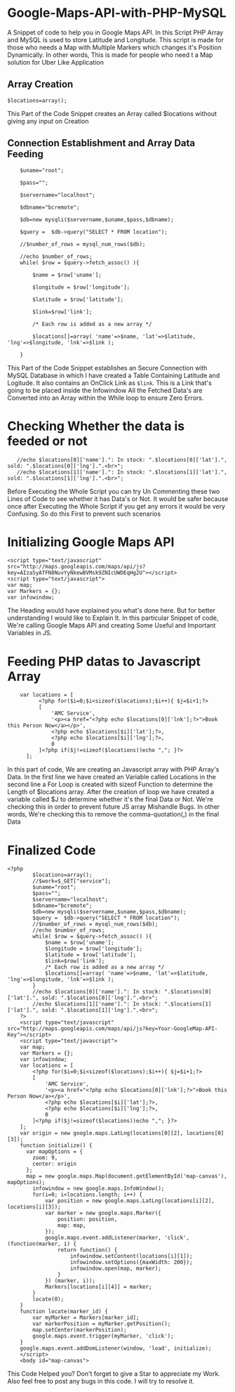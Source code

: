 # Google-Maps-API-with-PHP-MySQL
A Snippet of code to help you in Google Maps API. In this Script PHP Array and MySQL is used to store Latitude and Longitude. This script is made for those who needs a Map with Multiple Markers which changes it's Position Dynamically. In other words, This is made for people who need t a Map solution for Uber Like Application


<h2>Array Creation</h2>
<code>$locations=array();</code>

This Part of the Code Snippet creates an Array called $locations without giving any input on Creation

<h2>Connection Establishment and Array Data Feeding</h2>

        $uname="root";

        $pass="";
        
        $servername="localhost";
        
        $dbname="bcremote";
        
        $db=new mysqli($servername,$uname,$pass,$dbname);
        
        $query =  $db->query("SELECT * FROM location");
        
        //$number_of_rows = mysql_num_rows($db);  
        
        //echo $number_of_rows;
        while( $row = $query->fetch_assoc() ){
        
            $name = $row['uname'];
            
            $longitude = $row['longitude'];           
            
            $latitude = $row['latitude'];
            
            $link=$row['link'];
            
            /* Each row is added as a new array */
            
            $locations[]=array( 'name'=>$name, 'lat'=>$latitude, 'lng'=>$longitude, 'lnk'=>$link );
            
        }

This Part of the Code Snippet establishes an Secure Connection with MySQL Database in which I have created a Table Containing Latitude and Logitude. 
It also contains an OnClick Link as <code>$link</code>. This is a Link that's going to be placed inside the Infowindow
All the Fetched Data's are Converted into an Array within the While loop to ensure Zero Errors.


<h1>Checking Whether the data is feeded or not</h1>

       //echo $locations[0]['name'].": In stock: ".$locations[0]['lat'].", sold: ".$locations[0]['lng'].".<br>";
       //echo $locations[1]['name'].": In stock: ".$locations[1]['lat'].", sold: ".$locations[1]['lng'].".<br>";
       
Before Executing the Whole Script you can try Un Commenting these two Lines of Code to see whether it has Data's or Not. It would be safer because once after Executing the Whole Script if you get any errors it would be very Confusing. So do this First to prevent such scenarios


<h1>Initializing Google Maps API</h1>


    <script type="text/javascript" src="http://maps.googleapis.com/maps/api/js?key=AIzaSyAfFN8NuvYyNkewBVMsk9ZNIcUWDEqHg2U"></script> 
    <script type="text/javascript">
    var map;
    var Markers = {};
    var infowindow;
    

The Heading would have explained you what's done here. But for better understanding I would like to Explain It. In this particular Snippet of code, We're calling Google Maps API and creating Some Useful and Important Variables in JS.


<h1>Feeding PHP datas to Javascript Array</h1>


        var locations = [
              <?php for($i=0;$i<sizeof($locations);$i++){ $j=$i+1;?>
              [
                  'AMC Service',
                  '<p><a href="<?php echo $locations[0]['lnk'];?>">Book this Person Now</a></p>',
                  <?php echo $locations[$i]['lat'];?>,
                  <?php echo $locations[$i]['lng'];?>,
                  0
              ]<?php if($j!=sizeof($locations))echo ","; }?>
          ];

    
In this part of code, We are creating an Javascript array with PHP Array's Data. In the first line we have created an Variable called Locations in the second line a For Loop is created with sizeof Function to determine the Length of     $locations     array. After the creation of loop we have created a variable called $J to determine whether it's the final Data or Not. We're checking this in order to prevent future JS array Mishandle Bugs. In other words, We're checking this to remove the comma-quotation(,) in the final Data


<h1>Finalized Code</h1>


    <?php
            $locations=array();
            //$work=$_GET["service"];
            $uname="root";
            $pass="";
            $servername="localhost";
            $dbname="bcremote";
            $db=new mysqli($servername,$uname,$pass,$dbname);
            $query =  $db->query("SELECT * FROM location");
            //$number_of_rows = mysql_num_rows($db);  
            //echo $number_of_rows;
            while( $row = $query->fetch_assoc() ){
                $name = $row['uname'];
                $longitude = $row['longitude'];                              
                $latitude = $row['latitude'];
                $link=$row['link'];
                /* Each row is added as a new array */
                $locations[]=array( 'name'=>$name, 'lat'=>$latitude, 'lng'=>$longitude, 'lnk'=>$link );
            }
            //echo $locations[0]['name'].": In stock: ".$locations[0]['lat'].", sold: ".$locations[0]['lng'].".<br>";
            //echo $locations[1]['name'].": In stock: ".$locations[1]['lat'].", sold: ".$locations[1]['lng'].".<br>";
        ?>
        <script type="text/javascript" src="http://maps.googleapis.com/maps/api/js?key=Your-GoogleMap-API-Key"></script> 
        <script type="text/javascript">
        var map;
        var Markers = {};
        var infowindow;
        var locations = [
            <?php for($i=0;$i<sizeof($locations);$i++){ $j=$i+1;?>
            [
                'AMC Service',
                '<p><a href="<?php echo $locations[0]['lnk'];?>">Book this Person Now</a></p>',
                <?php echo $locations[$i]['lat'];?>,
                <?php echo $locations[$i]['lng'];?>,
                0
            ]<?php if($j!=sizeof($locations))echo ","; }?>
        ];
        var origin = new google.maps.LatLng(locations[0][2], locations[0][3]);
        function initialize() {
          var mapOptions = {
            zoom: 9,
            center: origin
          };
          map = new google.maps.Map(document.getElementById('map-canvas'), mapOptions);
            infowindow = new google.maps.InfoWindow();
            for(i=0; i<locations.length; i++) {
                var position = new google.maps.LatLng(locations[i][2], locations[i][3]);
                var marker = new google.maps.Marker({
                    position: position,
                    map: map,
                });
                google.maps.event.addListener(marker, 'click', (function(marker, i) {
                    return function() {
                        infowindow.setContent(locations[i][1]);
                        infowindow.setOptions({maxWidth: 200});
                        infowindow.open(map, marker);
                    }
                }) (marker, i));
                Markers[locations[i][4]] = marker;
            }
            locate(0);
        }
        function locate(marker_id) {
            var myMarker = Markers[marker_id];
            var markerPosition = myMarker.getPosition();
            map.setCenter(markerPosition);
            google.maps.event.trigger(myMarker, 'click');
        }
        google.maps.event.addDomListener(window, 'load', initialize);
        </script>
        <body id="map-canvas">
        
        
This Code Helped you? Don't forget to give a Star to appreciate my Work. Also feel free to post any bugs in this code. I will try to resolve it.
